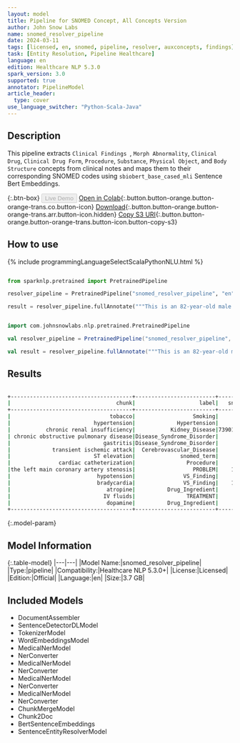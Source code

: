 ```yaml
---
layout: model
title: Pipeline for SNOMED Concept, All Concepts Version
author: John Snow Labs
name: snomed_resolver_pipeline
date: 2024-03-11
tags: [licensed, en, snomed, pipeline, resolver, auxconcepts, findings]
task: [Entity Resolution, Pipeline Healthcare]
language: en
edition: Healthcare NLP 5.3.0
spark_version: 3.0
supported: true
annotator: PipelineModel
article_header:
  type: cover
use_language_switcher: "Python-Scala-Java"
---
```


## Description

This pipeline extracts `Clinical Findings `, `Morph Abnormality`, `Clinical Drug`, `Clinical Drug Form`, `Procedure`, `Substance`, `Physical Object`, and `Body Structure` concepts from clinical notes and maps them to their corresponding SNOMED codes using `sbiobert_base_cased_mli` Sentence Bert Embeddings.

{:.btn-box}
<button class="button button-orange" disabled>Live Demo</button>
[Open in Colab](https://colab.research.google.com/github/JohnSnowLabs/spark-nlp-workshop/blob/master/healthcare-nlp/07.0.Pretrained_Clinical_Pipelines.ipynb){:.button.button-orange.button-orange-trans.co.button-icon}
[Download](https://s3.amazonaws.com/auxdata.johnsnowlabs.com/clinical/models/snomed_resolver_pipeline_en_5.3.0_3.0_1710189594337.zip){:.button.button-orange.button-orange-trans.arr.button-icon.hidden}
[Copy S3 URI](s3://auxdata.johnsnowlabs.com/clinical/models/snomed_resolver_pipeline_en_5.3.0_3.0_1710189594337.zip){:.button.button-orange.button-orange-trans.button-icon.button-copy-s3}

## How to use



<div class="tabs-box" markdown="1">
{% include programmingLanguageSelectScalaPythonNLU.html %}
  
```python

from sparknlp.pretrained import PretrainedPipeline

resolver_pipeline = PretrainedPipeline("snomed_resolver_pipeline", "en", "clinical/models")

result = resolver_pipeline.fullAnnotate("""This is an 82-year-old male with a history of prior tobacco use, hypertension, chronic renal insufficiency, chronic obstructive pulmonary disease, gastritis, and transient ischemic attack. He initially presented to Braintree with ST elevation and was transferred to St. Margaret’s Center. He underwent cardiac catheterization because of the left main coronary artery stenosis, which was complicated by hypotension and bradycardia. He required atropine, IV fluids, and dopamine.""")

```
```scala

import com.johnsnowlabs.nlp.pretrained.PretrainedPipeline

val resolver_pipeline = PretrainedPipeline("snomed_resolver_pipeline", "en", "clinical/models")

val result = resolver_pipeline.fullAnnotate("""This is an 82-year-old male with a history of prior tobacco use, hypertension, chronic renal insufficiency, chronic obstructive pulmonary disease, gastritis, and transient ischemic attack. He initially presented to Braintree with ST elevation and was transferred to St. Margaret’s Center. He underwent cardiac catheterization because of the left main coronary artery stenosis, which was complicated by hypotension and bradycardia. He required atropine, IV fluids, and dopamine.""")

```
</div>

## Results

```bash

+--------------------------------------+-------------------------+--------------+-----------------------------------------------+----------------------------------------------------------------------+----------------------------------------------------------------------+----------------------------------------------------------------------+
|                                 chunk|                    label|   snomed_code|                                     resolution|                                                             all_codes|                                                       all_resolutions|                                                        all_aux_labels|
+--------------------------------------+-------------------------+--------------+-----------------------------------------------+----------------------------------------------------------------------+----------------------------------------------------------------------+----------------------------------------------------------------------+
|                               tobacco|                  Smoking|      57264008|                                        tobacco|57264008:::102407002:::39953003:::159882006:::102408007:::722496004...|tobacco:::tobacco smoke:::tobacco - substance:::tobacco processor::...|Organism:::Substance:::Substance:::Social Context:::Substance:::Phy...|
|                          hypertension|             Hypertension|     161501007|                              h/o: hypertension|161501007:::73578008:::160357008:::268607006:::417312002:::27594400...|h/o: hypertension:::hyperdistension:::fh: hypertension:::hypertensi...|Context-dependent:::Morph Abnormality:::Context-dependent:::Observa...|
|           chronic renal insufficiency|           Kidney_Disease|73901000119107|                 history of renal insufficiency|73901000119107:::414417004:::1259460004:::472953006:::289916006:::1...|history of renal insufficiency:::history of - renal failure:::posto...|Context-dependent:::Context-dependent:::No_Concept_Class:::Context-...|
| chronic obstructive pulmonary disease|Disease_Syndrome_Disorder|     394702007|chronic obstructive pulmonary disease follow-up|394702007:::866204005:::395159008:::390891009:::702839006:::2704730...|chronic obstructive pulmonary disease follow-up:::consultation for ...|Procedure:::Procedure:::Context-dependent:::Procedure:::Location:::...|
|                             gastritis|Disease_Syndrome_Disorder|     413241009|                         suspicion of gastritis|413241009:::1163521007:::1163522000:::1204466001:::1197706007:::956...|suspicion of gastritis:::enterococcal gastritis:::enteroviral gastr...|Context-dependent:::No_Concept_Class:::No_Concept_Class:::No_Concep...|
|             transient ischemic attack|  Cerebrovascular_Disease|     473129008|            suspected transient ischemic attack|473129008:::161511000:::736288002:::1204218005:::1208871009:::55470...|suspected transient ischemic attack:::history of transient ischaemi...|Context-dependent:::Context-dependent:::Record Artifact:::No_Concep...|
|                          ST elevation|              snomed_term|     164931005|                                   st elevation|164931005:::277203001:::117144008:::255456001:::711583000:::2635600...|st elevation:::suprasellar extension:::upper parasternal region:::e...|Observable Entity:::Qualifier Value:::Body Structure:::Qualifier Va...|
|               cardiac catheterization|                Procedure|      41976001|                        cardiac catheterization|41976001:::705923009:::721968000:::467735004:::129085009:::42531500...|cardiac catheterization:::cardiac catheter:::cardiac catheterizatio...|Procedure:::Physical Object:::Record Artifact:::Physical Object:::Q...|
|the left main coronary artery stenosis|                  PROBLEM|    1255621004| distal left coronary artery main stem stenosis|1255621004:::1255569006:::1255624007:::1255265004:::1255622006:::12...|distal left coronary artery main stem stenosis:::ostial left main c...|No_Concept_Class:::No_Concept_Class:::No_Concept_Class:::No_Concept...|
|                           hypotension|               VS_Finding|     241727003|                            induced hypotension|241727003:::1182007:::266695002:::472960000:::408497003:::4382004::...|induced hypotension:::hypotensive agent:::hypothermia with hypotens...|Procedure:::Pharma/Biol Product:::Procedure:::Context-dependent:::P...|
|                           bradycardia|               VS_Finding|    1217429005|                       asymptomatic bradycardia|1217429005:::690461000119106:::65723001:::285666008:::1182007:::241...|asymptomatic bradycardia:::history of bradycardia:::decreased barom...|No_Concept_Class:::Context-dependent:::Physical Force:::Physical Fo...|
|                              atropine|          Drug_Ingredient|      73949004|                                       atropine|73949004:::105075009:::349945006:::410493009:::74237004:::50507004:...|atropine:::atropine measurement:::oral atropine:::atropinization:::...|Pharma/Biol Product:::Procedure:::Clinical Drug Form:::Procedure:::...|
|                             IV fluids|                TREATMENT|     118431008|                                       iv fluid|118431008:::82449006:::47625008:::261841005:::261842003:::9778000::...|iv fluid:::iv catheter:::iv route:::iv/c:::iv/r:::iv cmv:::intraven...|Substance:::Physical Object:::Qualifier Value:::Qualifier Value:::Q...|
|                              dopamine|          Drug_Ingredient|      59187003|                                       dopamine|59187003:::412383006:::37484001:::32779004:::412845004:::713493000:...|dopamine:::dopamine agent:::dopamine receptor:::dopamine measuremen...|Pharma/Biol Product:::Substance:::Substance:::Procedure:::Procedure...|
+--------------------------------------+-------------------------+--------------+-----------------------------------------------+----------------------------------------------------------------------+----------------------------------------------------------------------+----------------------------------------------------------------------+

```

{:.model-param}
## Model Information

{:.table-model}
|---|---|
|Model Name:|snomed_resolver_pipeline|
|Type:|pipeline|
|Compatibility:|Healthcare NLP 5.3.0+|
|License:|Licensed|
|Edition:|Official|
|Language:|en|
|Size:|3.7 GB|

## Included Models

- DocumentAssembler
- SentenceDetectorDLModel
- TokenizerModel
- WordEmbeddingsModel
- MedicalNerModel
- NerConverter
- MedicalNerModel
- NerConverter
- MedicalNerModel
- NerConverter
- MedicalNerModel
- NerConverter
- ChunkMergeModel
- Chunk2Doc
- BertSentenceEmbeddings
- SentenceEntityResolverModel
